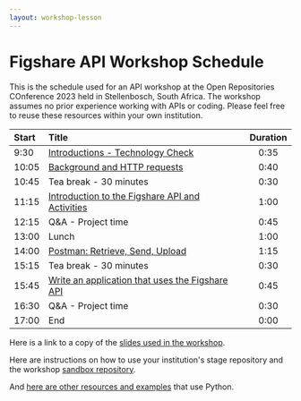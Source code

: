 ```yaml
---
layout: workshop-lesson
---
```


# Figshare API Workshop Schedule

This is the schedule used for an API workshop at the Open Repositories COnference 2023 held in Stellenbosch, South Africa. The workshop assumes no prior experience working with APIs or coding. Please feel free to reuse these resources within your own institution.


| Start  |  Title                                                                         | Duration            |
| :---   |    :----                                                                       |              :---:  |
| 9:30   | [Introductions - Technology Check](./workshop/workshop-introduction.html)      | 0:35                |
| 10:05  | [Background and HTTP requests](./workshop/http-requests.html)                | 0:40                |
| 10:45  | Tea break - 30 minutes                                                        | 0:30                |
| 11:15  | [Introduction to the Figshare API and Activities](./workshop/workshop-api-basics.html)        | 1:00                |
| 12:15  | Q&A - Project time														                                  | 0:45            |
| 13:00  | Lunch                                                                          | 1:00                |
| 14:00  | [Postman: Retrieve, Send, Upload](./workshop/postman-use-api.html)            | 1:15       |
| 15:15  | Tea break - 30 minutes                                                          | 0:30                |
| 15:45  | [Write an application that uses the Figshare API](./workshop/workshop-custom-app.html)         | 0:45   |
| 16:30  | Q&A - Project time			                                                  | 0:30                |
| 17:00  | End                                                                            | 0:00                |

Here is a link to a copy of the [slides used in the workshop](../assets/Figshare-API-Workshop-Open-Repositories-2023.pdf).

Here are instructions on how to use your institution's stage repository and the workshop [sandbox repository](./workshop/sandbox-instructions.html).

And [here are other resources and examples](../index.html) that use Python.
